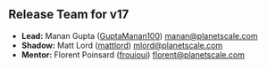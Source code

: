 ## Release Team for v17

- **Lead:** Manan Gupta ([GuptaManan100](https://github.com/GuptaManan100)) manan@planetscale.com
- **Shadow:** Matt Lord ([mattlord](https://github.com/mattlord)) mlord@planetscale.com
- **Mentor:** Florent Poinsard ([frouioui](https://github.com/frouioui)) florent@planetscale.com
